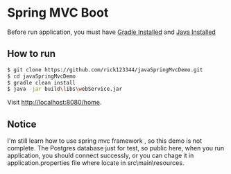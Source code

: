 # Spring MVC Boot 

Before run application, you must have  [Gradle Installed](https://gradle.org/) and [Java Installed](http://www.oracle.com/technetwork/indexes/downloads/index.html#java)

## How to run

```sh
$ git clone https://github.com/rick123344/javaSpringMvcDemo.git 
$ cd javaSpringMvcDemo
$ gradle clean install
$ java -jar build\libs\webService.jar
```

Visit [http://localhost:8080/home](http://localhost:8080/home).

## Notice

I'm still learn how to use spring mvc framework , so this demo is not complete.
The Postgres database just for test, so public here, when you run application, you should connect successly,
or you can chage it in application.properties file where locate in src\main\resources.
